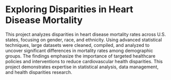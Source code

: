 # Exploring Disparities in Heart Disease Mortality

This project analyzes disparities in heart disease mortality rates across U.S. states, focusing on gender, race, and ethnicity. Using advanced statistical techniques, large datasets were cleaned, compiled, and analyzed to uncover significant differences in mortality rates among demographic groups. The findings emphasize the importance of targeted healthcare policies and interventions to reduce cardiovascular health disparities. This project demonstrates expertise in statistical analysis, data management, and health disparities research.
